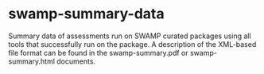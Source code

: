 # swamp-summary-data
Summary data of assessments run on SWAMP curated packages using all tools that successfully run on the package.
A description of the XML-based file format can be found in the swamp-summary.pdf or swamp-summary.html documents.

